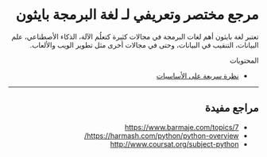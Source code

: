 <div dir="rtl" lang="ar">

# مرجع مختصر وتعريفي لـ لغة البرمجة بايثون

تعتبر لغة بايثون أهم لغات البرمجة في مجالات كثيرة كتعلُم الآلة، الذكاء الأصطناعي، علم البيانات، التنقيب في البيانات، وحتى في مجالات أخرى مثل تطوير الويب والألعاب.  


المحتويات

- [نظرة سريعة على الأساسيات](python_intro.md)

<hr>

## مراجع مفيدة

- https://www.barmaje.com/topics/7
- https://harmash.com/python/python-overview/
- http://www.coursat.org/subject-python


</div>
